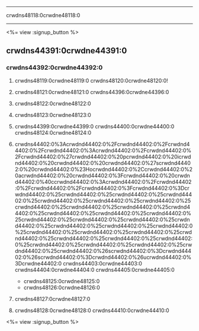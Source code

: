 * * *

crwdns48118:0crwdne48118:0

* * *

<%= view :signup_button %>

## crwdns44391:0crwdne44391:0

### crwdns44392:0crwdne44392:0

  1. crwdns48119:0crwdne48119:0 crwdns48120:0crwdne48120:0!

  2. crwdns48121:0crwdne48121:0 crwdns44396:0crwdne44396:0

  3. crwdns48122:0crwdne48122:0

  4. crwdns48123:0crwdne48123:0

  5. crwdns44399:0crwdne44399:0 crwdns44400:0crwdne44400:0 crwdns48124:0crwdne48124:0

  6. crwdns44402:0%3Acrwdnd44402:0%2Fcrwdnd44402:0%2Fcrwdnd44402:0%2Fcrwdnd44402:0%3Acrwdnd44402:0%2Fcrwdnd44402:0%2Fcrwdnd44402:0%27crwdnd44402:0%20pcrwdnd44402:0%20icrwdnd44402:0%20crwdnd44402:0%20crwdnd44402:0%27scrwdnd44402:0%20crwdnd44402:0%23Hocrwdnd44402:0%2Ccrwdnd44402:0%20acrwdnd44402:0%20crwdnd44402:0%3Fcrwdnd44402:0%20crwdnd44402:0%40ccrwdnd44402:0%3Acrwdnd44402:0%2Fcrwdnd44402:0%2Fcrwdnd44402:0%2Fcrwdnd44402:0%3Fcrwdnd44402:0%3Dcrwdnd44402:0%25crwdnd44402:0%25crwdnd44402:0%25crwdnd44402:0%25crwdnd44402:0%25crwdnd44402:0%25crwdnd44402:0%25crwdnd44402:0%25crwdnd44402:0%25crwdnd44402:0%25crwdnd44402:0%25crwdnd44402:0%25crwdnd44402:0%25crwdnd44402:0%25crwdnd44402:0%25crwdnd44402:0%25crwdnd44402:0%25crwdnd44402:0%25crwdnd44402:0%25crwdnd44402:0%25crwdnd44402:0%25crwdnd44402:0%25crwdnd44402:0%25crwdnd44402:0%25crwdnd44402:0%25crwdnd44402:0%25crwdnd44402:0%25crwdnd44402:0%25crwdnd44402:0%25crwdnd44402:0%25crwdnd44402:0%25crwdnd44402:0%25crwdnd44402:0%26scrwdnd44402:0%3Dcrwdnd44402:0%26scrwdnd44402:0%3Dcrwdnd44402:0%26ucrwdnd44402:0%3Dcrwdne44402:0 crwdns44403:0crwdne44403:0 crwdns44404:0crwdne44404:0 crwdns44405:0crwdne44405:0
    
      * crwdns48125:0crwdne48125:0
      * crwdns48126:0crwdne48126:0   
          
        

  7. crwdns48127:0crwdne48127:0

  8. crwdns48128:0crwdne48128:0 crwdns44410:0crwdne44410:0

<%= view :signup_button %>